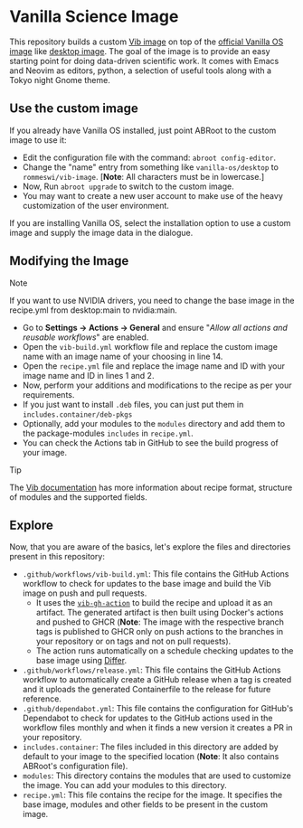 # Vanilla Science Image

This repository builds a custom [Vib image](https://github.com/Vanilla-OS/Vib) on top of the [official Vanilla OS image](https://images.vanillaos.org) like [desktop image](https://github.com/Vanilla-OS/desktop-image).
The goal of the image is to provide an easy starting point for doing data-driven scientific work. It comes with Emacs and Neovim as editors, python, a selection of useful tools along with a Tokyo night Gnome theme.

## Use the custom image

If you already have Vanilla OS installed, just point ABRoot to the custom image to use it:

- Edit the configuration file with the command: `abroot config-editor`.
- Change the "name" entry from something like `vanilla-os/desktop` to `rommeswi/vib-image`.  [**Note**: All characters must be in lowercase.]
- Now, Run `abroot upgrade` to switch to the custom image.
- You may want to create a new user account to make use of the heavy customization of the user environment.

If you are installing Vanilla OS, select the installation option to use a custom image and supply the image data in the dialogue.

## Modifying the Image

> [!NOTE]
> If you want to use NVIDIA drivers, you need to change the base image in the recipe.yml from desktop:main to nvidia:main.

- Go to **Settings → Actions → General** and ensure "_Allow all actions and reusable workflows_" are enabled.
- Open the `vib-build.yml` workflow file and replace the custom image name with an image name of your choosing in line 14.
- Open the `recipe.yml` file and replace the image name and ID with your image name and ID in lines 1 and 2.
- Now, perform your additions and modifications to the recipe as per your requirements.
- If you just want to install `.deb` files, you can just put them in `includes.container/deb-pkgs`
- Optionally, add your modules to the `modules` directory and add them to the package-modules `includes` in `recipe.yml`.
- You can check the Actions tab in GitHub to see the build progress of your image.

> [!TIP]
> The [Vib documentation](https://docs.vanillaos.org/collections/vib) has more information about recipe format, structure of modules and the supported fields.

## Explore

Now, that you are aware of the basics, let's explore the files and directories present in this repository:

- `.github/workflows/vib-build.yml`: This file contains the GitHub Actions workflow to check for updates to the base image and build the Vib image on push and pull requests.
  - It uses the [`vib-gh-action`](https://github.com/Vanilla-OS/vib-gh-action) to build the recipe and upload it as an artifact. The generated artifact is then built using Docker's actions and pushed to GHCR (**Note**: The image with the respective branch tags is published to GHCR only on push actions to the branches in your repository or on tags and not on pull requests).
  - The action runs automatically on a schedule checking updates to the base image using [Differ](https://github.com/Vanilla-OS/Differ).
- `.github/workflows/release.yml`: This file contains the GitHub Actions workflow to automatically create a GitHub release when a tag is created and it uploads the generated Containerfile to the release for future reference.
- `.github/dependabot.yml`: This file contains the configuration for GitHub's Dependabot to check for updates to the GitHub actions used in the workflow files monthly and when it finds a new version it creates a PR in your repository.
- `includes.container`: The files included in this directory are added by default to your image to the specified location (**Note**: It also contains ABRoot's configuration file).
- `modules`: This directory contains the modules that are used to customize the image. You can add your modules to this directory.
- `recipe.yml`: This file contains the recipe for the image. It specifies the base image, modules and other fields to be present in the custom image.

